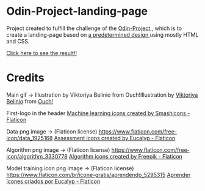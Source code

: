 # Odin-Project-landing-page

Project created to fulfill the challenge of the <a href="https://www.theodinproject.com/lessons/foundations-landing-page"> Odin-Project </a>, which is to create a landing-page based on <a href="https://cdn.statically.io/gh/TheOdinProject/curriculum/81a5d553f4073e593d23a6ab00d50eef8620796d/foundations/html_css/project/imgs/01.png">a predetermined design </a> using mostly HTML and CSS.

<a target="_blank" href="https://edigarcarvalho.github.io/Odin-Project-landing-page/">Click here to see the result!!</a>

# Credits

Main gif -> Illustration by Viktoriya Belinio from Ouch!Illustration by 
<a href="https://icons8.com/illustrations/author/XTPoH093lluQ">Viktoriya Belinio</a> from <a href="https://icons8.com/illustrations">Ouch!</a>

First-logo in the header 
<a href="https://www.flaticon.com/free-icons/machine-learning" title="machine learning icons">Machine learning icons created by Smashicons - Flaticon</a>

Data png image -> (Flaticon license) https://www.flaticon.com/free-icon/data_1925168
<a href="https://www.flaticon.com/free-icons/assessment" title="assessment icons">Assessment icons created by Eucalyp - Flaticon</a>

Algorithm png image -> (Flaticon license) https://www.flaticon.com/free-icon/algorithm_3330778
<a href="https://www.flaticon.com/free-icons/algorithm" title="algorithm icons">Algorithm icons created by Freepik - Flaticon</a>

Model training icon png image -> (Flaticon license) https://www.flaticon.com/br/icone-gratis/aprendendo_5295315
<a href="https://www.flaticon.com/br/icones-gratis/aprender" title="aprender ícones">Aprender ícones criados por Eucalyp - Flaticon</a>
